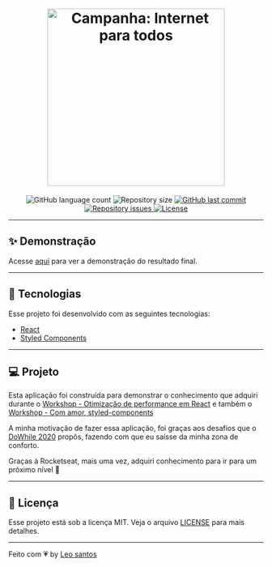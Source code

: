 <h1 align="center">
  <img alt="Campanha: Internet para todos" title="#delicinha" src="https://user-images.githubusercontent.com/48372094/145029168-7d40af22-a105-4779-8e4a-241b67256302.jpg" width="350px" />
  <br/>
</h1>

<p align="center">
  <img alt="GitHub language count" src="https://img.shields.io/github/languages/count/raphabarreto/do-while">

  <img alt="Repository size" src="https://img.shields.io/github/repo-size/raphabarreto/do-while">

  <a href="https://github.com/raphabarreto/do-while/commits/master">
    <img alt="GitHub last commit" src="https://img.shields.io/github/last-commit/raphabarreto/do-while">
  </a>

  <a href="https://github.com/raphabarreto/do-while/issues">
    <img alt="Repository issues" src="https://img.shields.io/github/issues/raphabarreto/do-while">
  </a>

  <a href="https://github.com/raphabarreto/do-while/blob/master/LICENSE.md">
    <img alt="License" src="https://img.shields.io/badge/license-MIT-brightgreen">
  <a>
</p>

---

## ✨ Demonstração

<p >Acesse <a href="https://do-while.raphabarreto.com.br/">aqui</a> para ver a demonstração do resultado final.</p>

---

## 🚀 Tecnologias

Esse projeto foi desenvolvido com as seguintes tecnologias:

- [React](https://reactjs.org)
- [Styled Components](https://styled-components.com/)

---

## 💻 Projeto

Esta aplicação foi construída para demonstrar o conhecimento que adquiri durante o [Workshop - Otimização de performance em React](https://github.com/patrickporto/workshop-performance-react) e também o [Workshop - Com amor, styled-components](https://github.com/hstrada/workshop-rocketseat-stylert-boilerplate)

A minha motivação de fazer essa aplicação, foi graças aos desafios que o [DoWhile 2020](https://dowhile.rocketseat.com.br/evento/desafios) propôs, fazendo com que eu saísse da minha zona de conforto.

Graças à Rocketseat, mais uma vez, adquiri conhecimento para ir para um próximo nível 🚀

---


## 🧾 Licença

Esse projeto está sob a licença MIT. Veja o arquivo [LICENSE](LICENSE.md) para mais detalhes.

---

Feito com 💗 by [Leo santos]()

